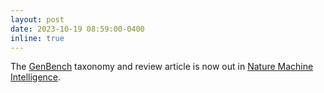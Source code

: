 ```yaml
---
layout: post
date: 2023-10-19 08:59:00-0400
inline: true
---
```


The [GenBench](https://genbench.org) taxonomy and review article is now out in [Nature Machine Intelligence](https://www.nature.com/articles/s42256-023-00729-y).